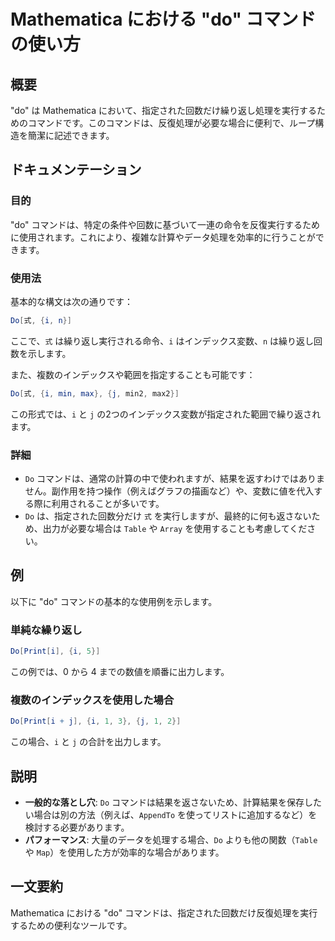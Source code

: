 <!--
Meta Description: # Mathematica における "do" コマンドの使い方 ## 概要 "do" は Mathematica において、指定された回数だけ繰り返し処理を実行するためのコマンドです。このコマンドは、反復処理が必要な場合に便利で、ループ構造を簡潔に記述できます。 ## ドキュメンテーション ###...
Meta Keywords: mathematica, コマンドは, における, table, print
-->

# Mathematica における "do" コマンドの使い方

## 概要
"do" は Mathematica において、指定された回数だけ繰り返し処理を実行するためのコマンドです。このコマンドは、反復処理が必要な場合に便利で、ループ構造を簡潔に記述できます。

## ドキュメンテーション
### 目的
"do" コマンドは、特定の条件や回数に基づいて一連の命令を反復実行するために使用されます。これにより、複雑な計算やデータ処理を効率的に行うことができます。

### 使用法
基本的な構文は次の通りです：

```mathematica
Do[式, {i, n}]
```

ここで、`式` は繰り返し実行される命令、`i` はインデックス変数、`n` は繰り返し回数を示します。

また、複数のインデックスや範囲を指定することも可能です：

```mathematica
Do[式, {i, min, max}, {j, min2, max2}]
```

この形式では、`i` と `j` の2つのインデックス変数が指定された範囲で繰り返されます。

### 詳細
- `Do` コマンドは、通常の計算の中で使われますが、結果を返すわけではありません。副作用を持つ操作（例えばグラフの描画など）や、変数に値を代入する際に利用されることが多いです。
- `Do` は、指定された回数分だけ `式` を実行しますが、最終的に何も返さないため、出力が必要な場合は `Table` や `Array` を使用することも考慮してください。

## 例
以下に "do" コマンドの基本的な使用例を示します。

### 単純な繰り返し
```mathematica
Do[Print[i], {i, 5}]
```
この例では、0 から 4 までの数値を順番に出力します。

### 複数のインデックスを使用した場合
```mathematica
Do[Print[i + j], {i, 1, 3}, {j, 1, 2}]
```
この場合、`i` と `j` の合計を出力します。

## 説明
- **一般的な落とし穴**: `Do` コマンドは結果を返さないため、計算結果を保存したい場合は別の方法（例えば、`AppendTo` を使ってリストに追加するなど）を検討する必要があります。
- **パフォーマンス**: 大量のデータを処理する場合、`Do` よりも他の関数（`Table` や `Map`）を使用した方が効率的な場合があります。

## 一文要約
Mathematica における "do" コマンドは、指定された回数だけ反復処理を実行するための便利なツールです。